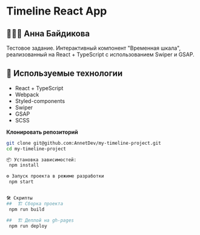# Timeline React App

## 👩🏻‍💻 Анна Байдикова 

Тестовое задание. Интерактивный компонент "Временная шкала", реализованный на React + TypeScript с использованием Swiper и GSAP.

## 🚀 Используемые технологии

- React + TypeScript
- Webpack
- Styled-components
- Swiper
- GSAP
- SCSS

**Клонировать репозиторий**
   ```bash
   git clone git@github.com:AnnetDev/my-timeline-project.git
   cd my-timeline-project

📦 Установка зависимостей:
    npm install

⚙️ Запуск проекта в режиме разработки
    npm start


🛠 Скрипты 
##  🏗 Сборка проекта
    npm run build

##  🏗 Деплой на gh-pages
    npm run deploy 